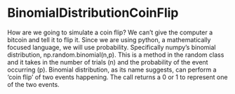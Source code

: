 # BinomialDistributionCoinFlip
 How are we going to simulate a coin flip? We can’t give the computer a bitcoin and tell it to flip it. Since we are using python, a mathematically focused language, we will use probability. Specifically numpy’s binomial distribution, np.random.binomial(n,p). This is a method in the random class and it takes in the number of trials (n) and the probability of the event occurring (p). Binomial distribution, as its name suggests, can perform a ‘coin flip’ of two events happening. The call returns a 0 or 1 to represent one of the two events.
